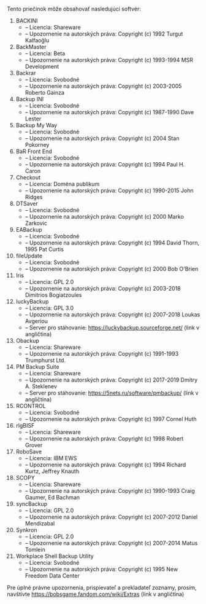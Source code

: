Tento priečinok môže obsahovať nasledujúci softvér:

1. BACKINI
   - – Licencia: Shareware
   - – Upozornenie na autorských práva: Copyright (c) 1992 Turgut Kalfaoğlu
2. BackMaster
   - – Licencia: Beta
   - – Upozornenie na autorských práva: Copyright (c) 1993-1994 MSR Development
3. Backrar
   - – Licencia: Svobodné
   - – Upozornenie na autorských práva: Copyright (c) 2003-2005 Roberto Gainza
4. Backup INI
   - – Licencia: Svobodné
   - – Upozornenie na autorských práva: Copyright (c) 1987-1990 Dave Lester
5. Backup My Way
   - – Licencia: Svobodné
   - – Upozornenie na autorských práva: Copyright (c) 2004 Stan Pokorney
6. BaR Front End
   - – Licencia: Svobodné
   - – Upozornenie na autorských práva: Copyright (c) 1994 Paul H. Caron
7. Checkout
   - – Licencia: Doména publikum
   - – Upozornenie na autorských práva: Copyright (c) 1990-2015 John Ridges
8. DTSaver
   - – Licencia: Svobodné
   - – Upozornenie na autorských práva: Copyright (c) 2000 Marko Zarkovic
9. EABackup
   - – Licencia: Svobodné
   - – Upozornenie na autorských práva: Copyright (c) 1994 David Thorn, 1995 Pat Curtis
10. fileUpdate
    - – Licencia: Svobodné
    - – Upozornenie na autorských práva: Copyright (c) 2000 Bob O'Brien
11. Iris
    - – Licencia: GPL 2.0
    - – Upozornenie na autorských práva: Copyright (c) 2003-2018 Dimitrios Bogiatzoules
12. luckyBackup
    - – Licencia: GPL 3.0
    - – Upozornenie na autorských práva: Copyright (c) 2007-2018 Loukas Avgeriou
    - – Server pro stáhovanie: https://luckybackup.sourceforge.net/ (link v angličtina)
13. Obackup
    - – Licencia: Shareware
    - – Upozornenie na autorských práva: Copyright (c) 1991-1993 Trumphurst Ltd.
14. PM Backup Suite
    - – Licencia: Shareware
    - – Upozornenie na autorských práva: Copyright (c) 2017-2019 Dmitry A. Steklenev
    - – Server pro stáhovanie: https://5nets.ru/software/pmbackup/ (link v angličtina)
15. RCONTROL
    - – Licencia: Svobodné
    - – Upozornenie na autorských práva: Copyright (c) 1997 Cornel Huth
16. rlgBISF
    - – Licencia: Shareware
    - – Upozornenie na autorských práva: Copyright (c) 1998 Robert Grover
17. RoboSave
    - – Licencia: IBM EWS
    - – Upozornenie na autorských práva: Copyright (c) 1994 Richard Kurtz, Jeffrey Knauth
18. SCOPY
    - – Licencia: Shareware
    - – Upozornenie na autorských práva: Copyright (c) 1990-1993 Craig Gaumer, Ed Bachman
19. syncBackup
    - – Licencia: GPL 2.0
    - – Upozornenie na autorských práva: Copyright (c) 2007-2012 Daniel Mendizabal
20. Synkron
    - – Licencia: GPL 2.0
    - – Upozornenie na autorských práva: Copyright (c) 2007-2014 Matus Tomlein
21. Workplace Shell Backup Utility
    - – Licencia: Svobodné
    - – Upozornenie na autorských práva: Copyright (c) 1995 New Freedom Data Center

Pre úplné právne upozornenia, prispievateľ a prekladateľ zoznamy, prosím, navštívte https://bobsgame.fandom.com/wiki/Extras (link v angličtina)
